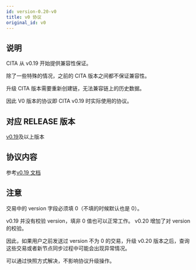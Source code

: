 ```yaml
---
id: version-0.20-v0
title: v0 协议
original_id: v0
---
```

## 说明

CITA 从 v0.19 开始提供兼容性保证。

除了一些特殊的情况，之前的 CITA 版本之间都不保证兼容性。

升级 CITA 版本需要重新创建链，无法兼容链上的历史数据。

因此 V0 版本的协议即 CITA v0.19 时实际使用的协议。

## 对应 RELEASE 版本

[v0.19](https://github.com/cryptape/cita/releases/tag/v0.19)及以上版本

## 协议内容

参考[v0.19 文档](https://github.com/cryptape/cita/releases/tag/v0.19)

## 注意

交易中的 version 字段必须填 0（不填的时候默认也是 0）。

v0.19 并没有校验 version，填非 0 值也可以正常工作。 v0.20 增加了对 version 的校验。

因此，如果用户之前发送过 version 不为 0 的交易，升级 v0.20 版本之后，查询这些交易或者新节点同步过程中可能会出现异常情况。

可以通过快照方式解决，不影响协议升级操作。